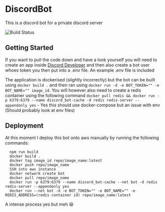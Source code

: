 # DiscordBot
This is a discord bot for a private discord server

![Build Status](https://travis-ci.org/JKI12/DiscordBot.svg?branch=master)

## Getting Started
If you want to pull the code down and have a look yourself you will need to create an app inside [ Discord Developer](https://discordapp.com/developers/docs/intro) and then also create a bot user whoes token you then put into a .env file. An example .env file is included

The application is dockerised (slightly incorrectly) but the bot can be built using `docker build .` and then ran using `docker run -d -e BOT_TOKEN="" -e BOT_NAME="" image_id`. You will however also need to create a redis container using the following command `docker pull redis && docker run -p 6379:6379 --name discord_bot-cache -d redis redis-server --appendonly yes` - Yes this should use docker-compose but an issue with env (Should probably look at env files)

## Deployment
At this moment I deploy this bot onto aws manually by running the following commands:
```
  npm run build
  docker build .
  docker tag image_id repo/image_name:latest
  docker push repo/image_name
  SSH into aws instance
  docker network create bot
  docker pull repo/image_name
  docker run -p 6379:6379 --name discord_bot-cache --net bot -d redis redis-server --appendonly yes
  docker run --net bot -d -e BOT_TOKEN="" -e BOT_NAME="" -e REDIS_ADDRESS=(redis container id) repo/image_name:latest
```

A intense process yes but meh 😆